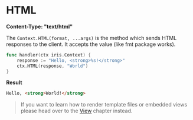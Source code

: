 # HTML

**Content-Type: "text/html"**

The `Context.HTML(format, ...args)` is the method which sends HTML responses to the client. It accepts the value (like fmt package works).

```go
func handler(ctx iris.Context) {
    response := "Hello, <strong>%s!</strong>"
    ctx.HTML(response, "World")
}
```

**Result**

```html
Hello, <strong>World!</strong>
```

> If you want to learn how to render template files or embedded views please head over to the [View](../view) chapter instead.
<!-- slide:break-80 -->
